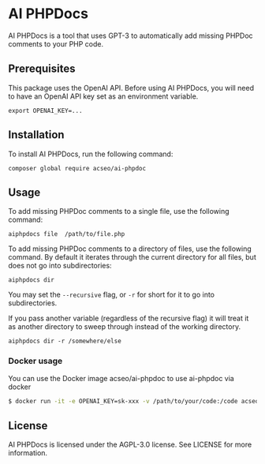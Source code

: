 # AI PHPDocs

AI PHPDocs is a tool that uses GPT-3 to automatically add missing PHPDoc comments to your PHP code.

## Prerequisites

This package uses the OpenAI API. Before using AI PHPDocs, you will need to have an OpenAI API key set as an environment variable. 

```shell
export OPENAI_KEY=...
```

## Installation

To install AI PHPDocs, run the following command:


```shell
composer global require acseo/ai-phpdoc
```

## Usage

To add missing PHPDoc comments to a single file, use the following command:

```shell
aiphpdocs file  /path/to/file.php
```

To add missing PHPDoc comments to a directory of files, use the following command. By default it iterates through the current directory for all files, but does not go into subdirectories:

```shell
aiphpdocs dir
```


You may set the `--recursive` flag, or `-r` for short for it to go into subdirectories.

If you pass another variable (regardless of the recursive flag) it will treat it as another directory to sweep through instead of the working directory.

```shell
aiphpdocs dir -r /somewhere/else
```

### Docker usage

You can use the Docker image acseo/ai-phpdoc to use ai-phpdoc via docker

```bash
$ docker run -it -e OPENAI_KEY=sk-xxx -v /path/to/your/code:/code acseo/ai-phpdoc dir -r /code/src
```
## License

AI PHPDocs is licensed under the AGPL-3.0 license. See LICENSE for more information.
